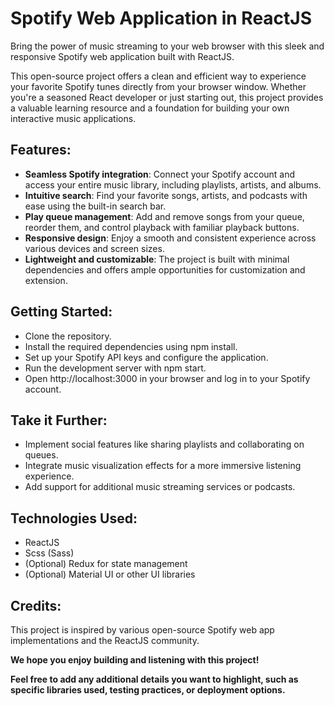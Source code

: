 
# Spotify Web Application in ReactJS
Bring the power of music streaming to your web browser with this sleek and responsive Spotify web application built with ReactJS.   

This open-source project offers a clean and efficient way to experience your favorite Spotify tunes directly from your browser window. Whether you're a seasoned React developer or just starting out, this project provides a valuable learning resource and a foundation for building your own interactive music applications.

## Features:
+ **Seamless Spotify integration**: Connect your Spotify account and access your entire music library, including playlists, artists, and albums.
+ **Intuitive search**: Find your favorite songs, artists, and podcasts with ease using the built-in search bar.
+ **Play queue management**: Add and remove songs from your queue, reorder them, and control playback with familiar playback buttons.
+ **Responsive design**: Enjoy a smooth and consistent experience across various devices and screen sizes.
+ **Lightweight and customizable**: The project is built with minimal dependencies and offers ample opportunities for customization and extension.

## Getting Started:
+ Clone the repository.
+ Install the required dependencies using npm install.
+ Set up your Spotify API keys and configure the application.
+ Run the development server with npm start.
+ Open http://localhost:3000 in your browser and log in to your Spotify account.

## Take it Further:
+ Implement social features like sharing playlists and collaborating on queues.
+ Integrate music visualization effects for a more immersive listening experience.
+ Add support for additional music streaming services or podcasts.

## Technologies Used:
+ ReactJS
+ Scss (Sass)
+ (Optional) Redux for state management
+ (Optional) Material UI or other UI libraries

## Credits:
This project is inspired by various open-source Spotify web app implementations and the ReactJS community.

**We hope you enjoy building and listening with this project!**

**Feel free to add any additional details you want to highlight, such as specific libraries used, testing practices, or deployment options.**

